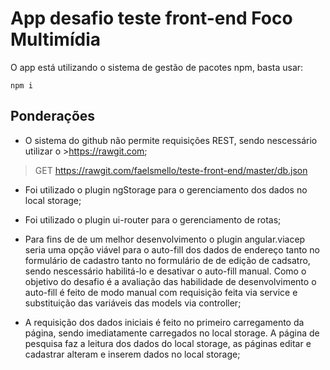 # App desafio teste front-end Foco Multimídia

O app está utilizando o sistema de gestão de pacotes npm, basta usar:

```
npm i
````

## Ponderações

* O sistema do github não permite requisições REST, sendo nescessário utilizar o >https://rawgit.com;
> GET https://rawgit.com/faelsmello/teste-front-end/master/db.json

* Foi utilizado o plugin ngStorage para o gerenciamento dos dados no local storage;

* Foi utilizado o plugin ui-router para o gerenciamento de rotas;

* Para fins de de um melhor desenvolvimento o plugin angular.viacep seria uma opção viável para o auto-fill dos dados de endereço tanto no formulário de cadastro tanto no formulário de de edição de cadsatro, sendo nescessário habilitá-lo e desativar o auto-fill manual. Como o objetivo do desafio é a avaliação das habilidade de desenvolvimento o auto-fill é feito de modo manual com requisição feita via service e substituição das variáveis das models via controller;

* A requisição dos dados iniciais é feito no primeiro carregamento da página, sendo imediatamente carregados no local storage. A página de pesquisa faz a leitura dos dados do local storage, as páginas editar e cadastrar alteram e inserem dados no local storage;



